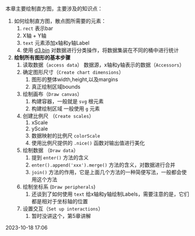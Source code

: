 本章主要绘制直方图，主要涉及的知识点：

1. 如何绘制直方图，散点图所需要的元素：
   1. `rect` 表示bar
   2. X轴 + Y轴
   3. `text` 元素添加x轴和y轴Label
   4. 使用 [d3.bin](https://d3js.org/d3-array/bin#bin) 对数据进行分类操作，将数据集装在不同的桶中进行统计
2. **绘制所有图形的基本步骤**
   1. 读取数据（`access data`） 数据源，x轴和y轴表示的数据（`Accessors`）
   2. 确定图形尺寸（`Create chart dimensions`）
      1. 图形的整体width,height,以及margins
      2. 真正绘制区域bounds
   3. 绘制画布（`Draw canvas`）
      1. 构建容器，一般就是 `svg` 根元素
      2. 构建绘制区域 一般使用 `g` 元素
   4. 创建比例尺 （`Create scales`）
      1. xScale
      2. yScale
      3. 数据映射的比例尺 `colorScale`
      4. 使用比例尺提供的 `.nice()` 函数对输出值进行美化
   5. 绘制数据 （`Draw data`）
      1. 提到 `enter()` 方法的含义
      2. `enter().append('xxx').merge()` 方法的含义，对数据进行合并
      3. `join()` 方法的作用，它是上面几个方法的一种简便写法，一般都会使用这个方法
   6. 绘制坐标系 (`Draw peripherals`)
      1. 还谈到了如何使用 `text` 给x轴和y轴绘制Labels，需要注意的是，它们都是相对于坐标轴的位置
   7. 设置交互（`Set up interactions`）
      1. 暂时没讲这个，第5章讲解



2023-10-18 17:06